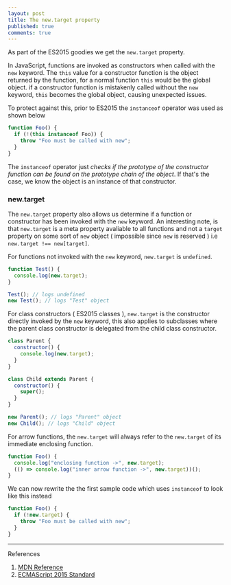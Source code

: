 ```yaml
---
layout: post
title: The new.target property
published: true
comments: true
---
```


As part of the ES2015 goodies we get the `new.target` property.

In JavaScript, functions are invoked as constructors when called with the `new` keyword.
The `this` value for a constructor function is the object returned by the function, for a normal function `this` would be the global object. if a constructor
function is mistakenly called without the `new` keyword, `this` becomes the global object, causing unexpected issues.

To protect against this, prior to ES2015 the `instanceof` operator was used as shown below

```js
function Foo() {
  if (!(this instanceof Foo)) {
    throw "Foo must be called with new";
  }
}
```

The `instanceof` operator just _checks if the prototype of the constructor function can be found on the prototype chain of the object_. If that's the case,
we know the object is an instance of that constructor.

### new.target

The `new.target` property also allows us determine if a function or constructor has been invoked with the `new` keyword. An interesting note, is that `new.target` is a meta
property avaliable to all functions and not a `target` property on some sort of `new` object ( impossible since `new` is reserved ) i.e `new.target !== new[target]`.

For functions not invoked with the `new` keyword, `new.target` is `undefined`.

```js
function Test() {
  console.log(new.target);
}

Test(); // logs undefined
new Test(); // logs "Test" object
```

For class constructors ( ES2015 classes ), `new.target` is the constructor directly invoked by the `new` keyword, this also applies to subclasses where the parent class
constructor is delegated from the child class constructor.

```js
class Parent {
  constructor() {
    console.log(new.target);
  }
}

class Child extends Parent {
  constructor() {
    super();
  }
}

new Parent(); // logs "Parent" object
new Child(); // logs "Child" object
```

For arrow functions, the `new.target` will always refer to the `new.target` of its immediate enclosing function.

```js
function Foo() {
  console.log("enclosing function ->", new.target);
  (() => console.log("inner arrow function ->", new.target))();
}
```

We can now rewrite the the first sample code which uses `instanceof` to look like this instead

```js
function Foo() {
  if (!new.target) {
    throw "Foo must be called with new";
  }
}
```

---

References

1. [MDN Reference](https://developer.mozilla.org/en-US/docs/Web/JavaScript/Reference/Operators/new.target)
2. [ECMAScript 2015 Standard](http://www.ecma-international.org/ecma-262/6.0/#sec-built-in-function-objects-construct-argumentslist-newtarget)
